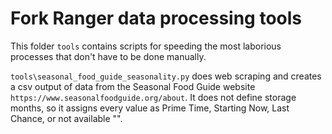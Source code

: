 # Fork Ranger data processing tools

This folder `tools` contains scripts for speeding the most laborious processes that don't have to be done manually.

`tools\seasonal_food_guide_seasonality.py` does web scraping and creates a csv output of data from the Seasonal Food Guide website `https://www.seasonalfoodguide.org/about`. It does not define storage months, so it assigns every value as Prime Time, Starting Now, Last Chance, or not available "".

